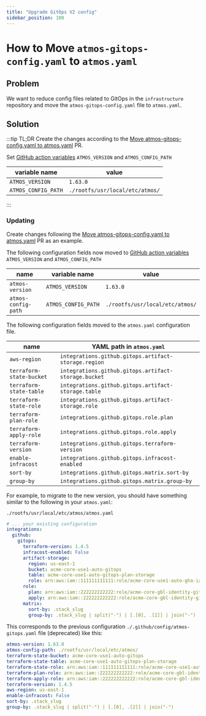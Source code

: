 ```yaml
---
title: "Upgrade GitOps V2 config"
sidebar_position: 100
---
```


# How to Move `atmos-gitops-config.yaml` to `atmos.yaml`

## Problem
We want to reduce config files related to GitOps in the `infrastructure` repository and move the `atmos-gitops-config.yaml` file to `atmos.yaml`.

## Solution

:::tip
TL;DR Create the changes according to the [Move atmos-gitops-config.yaml to atmos.yaml](https://github.com/cloudposse-examples/infra-demo-gitops/pull/6) PR.

Set [GitHub action variables](https://github.com/cloudposse-examples/infra-demo-gitops/settings/variables/actions) `ATMOS_VERSION` and `ATMOS_CONFIG_PATH`

| variable name       | value                           |
|---------------------|---------------------------------|
| `ATMOS_VERSION`     | `1.63.0`                        |
| `ATMOS_CONFIG_PATH` | `./rootfs/usr/local/etc/atmos/` |

:::

### Updating

Create changes following the [Move atmos-gitops-config.yaml to atmos.yaml](https://github.com/cloudposse-examples/infra-demo-gitops/pull/6) PR as an example.

The following configuration fields now moved to [GitHub action variables](https://github.com/cloudposse-examples/infra-demo-gitops/settings/variables/actions) `ATMOS_VERSION` and `ATMOS_CONFIG_PATH`

|         name            | variable name       | value                                       |
|-------------------------|---------------------|---------------------------------------------|
| `atmos-version`         | `ATMOS_VERSION`     | `1.63.0` |
| `atmos-config-path`     | `ATMOS_CONFIG_PATH` | `./rootfs/usr/local/etc/atmos/`             |

The following configuration fields moved to the `atmos.yaml` configuration file.

|         name             | YAML path in `atmos.yaml`                            |
|--------------------------|------------------------------------------------------|
| `aws-region`             | `integrations.github.gitops.artifact-storage.region` |
| `terraform-state-bucket` | `integrations.github.gitops.artifact-storage.bucket` |
| `terraform-state-table`  | `integrations.github.gitops.artifact-storage.table`  |
| `terraform-state-role`   | `integrations.github.gitops.artifact-storage.role`   |
| `terraform-plan-role`    | `integrations.github.gitops.role.plan`               |
| `terraform-apply-role`   | `integrations.github.gitops.role.apply`              |
| `terraform-version`      | `integrations.github.gitops.terraform-version`       |
| `enable-infracost`       | `integrations.github.gitops.infracost-enabled`       |
| `sort-by`                | `integrations.github.gitops.matrix.sort-by`          |
| `group-by`               | `integrations.github.gitops.matrix.group-by`         |


For example, to migrate to the new version, you should have something similar to the following in your `atmos.yaml`:

`./rootfs/usr/local/etc/atmos/atmos.yaml`
```yaml
# ... your existing configuration
integrations:
  github:
    gitops:
      terraform-version: 1.4.5
      infracost-enabled: False
      artifact-storage:
        region: us-east-1
        bucket: acme-core-use1-auto-gitops
        table: acme-core-use1-auto-gitops-plan-storage
        role: arn:aws:iam::111111111111:role/acme-core-use1-auto-gha-iam-gitops-gha
      role:
        plan: arn:aws:iam::222222222222:role/acme-core-gbl-identity-gitops
        apply: arn:aws:iam::222222222222:role/acme-core-gbl-identity-gitops
      matrix:
        sort-by: .stack_slug
        group-by: .stack_slug | split("-") | [.[0], .[2]] | join("-")
```

This corresponds to the previous configuration `./.github/config/atmos-gitops.yaml` file (deprecated) like this:

```yaml
atmos-version: 1.63.0
atmos-config-path: ./rootfs/usr/local/etc/atmos/
terraform-state-bucket: acme-core-use1-auto-gitops
terraform-state-table: acme-core-use1-auto-gitops-plan-storage
terraform-state-role: arn:aws:iam::111111111111:role/acme-core-use1-auto-gha-iam-gitops-gha
terraform-plan-role: arn:aws:iam::222222222222:role/acme-core-gbl-identity-gitops
terraform-apply-role: arn:aws:iam::222222222222:role/acme-core-gbl-identity-gitops
terraform-version: 1.4.5
aws-region: us-east-1
enable-infracost: False
sort-by: .stack_slug
group-by: .stack_slug | split("-") | [.[0], .[2]] | join("-")
```
